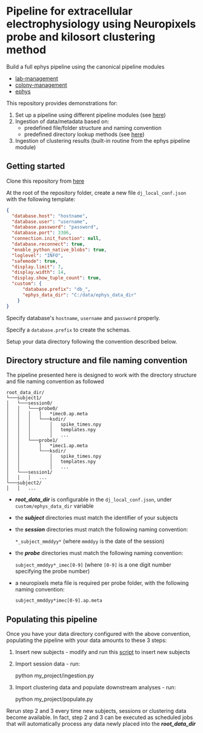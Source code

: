 # Pipeline for extracellular electrophysiology using Neuropixels probe and kilosort clustering method

Build a full ephys pipeline using the canonical pipeline modules
+ [lab-management](https://github.com/vathes/canonical-lab-management)
+ [colony-management](https://github.com/vathes/canonical-colony-management)
+ [ephys](https://github.com/vathes/canonical-ephys)

This repository provides demonstrations for: 
1. Set up a pipeline using different pipeline modules (see [here](./my_project/init_ephys.py))
2. Ingestion of data/metadata based on:
    + predefined file/folder structure and naming convention
    + predefined directory lookup methods (see [here](./my_project/utils.py))
3. Ingestion of clustering results (built-in routine from the ephys pipeline module)

## Getting started

Clone this repository from [here](https://github.com/vathes/canonical-full-ephys-pipeline)

At the root of the repository folder,
 create a new file `dj_local_conf.json` with the following template:
 
```json
{
  "database.host": "hostname",
  "database.user": "username",
  "database.password": "password",
  "database.port": 3306,
  "connection.init_function": null,
  "database.reconnect": true,
  "enable_python_native_blobs": true,
  "loglevel": "INFO",
  "safemode": true,
  "display.limit": 7,
  "display.width": 14,
  "display.show_tuple_count": true,
  "custom": {
      "database.prefix": "db_",
      "ephys_data_dir": "C:/data/ephys_data_dir"
    }
}
```

Specify database's `hostname`, `username` and `password` properly. 

Specify a `database.prefix` to create the schemas.

Setup your data directory following the convention described below.

## Directory structure and file naming convention

The pipeline presented here is designed to work with the directory structure and file naming convention as followed

```
root_data_dir/
└───subject1/
│   └───session0/
│   │   └───probe0/
│   │   │   │   *imec0.ap.meta
│   │   │   └───ksdir/
│   │   │       │   spike_times.npy
│   │   │       │   templates.npy
│   │   │       │   ...
│   │   └───probe1/
│   │       │   *imec1.ap.meta   
│   │       └───ksdir/
│   │           │   spike_times.npy
│   │           │   templates.npy
│   │           │   ...
│   └───session1/
│   │   │   ...
└───subject2/
│   │   ...
```

+ ***root_data_dir*** is configurable in the `dj_local_conf.json`,
 under `custom/ephys_data_dir` variable
+ the ***subject*** directories must match the identifier of your subjects
+ the ***session*** directories must match the following naming convention:
 
    `*_subject_mmddyy*`  (where `mmddyy` is the date of the session)
    
+ the ***probe*** directories must match the following naming convention:

    `subject_mmddyy*_imec[0-9]` (where `[0-9]` is a one digit number specifying the probe number) 
    
+ a neuropixels meta file is required per probe folder, with the following naming convention:

    `subject_mmddyy*imec[0-9].ap.meta`
    
    
## Populating this pipeline

Once you have your data directory configured with the above convention,
 populating the pipeline with your data amounts to these 3 steps:
 
1. Insert new subjects - modify and run this [script](./my_project/insert_subjects.py) to insert new subjects
2. Import session data - run:

    python my_project/ingestion.py
    
3. Import clustering data and populate downstream analyses - run:

    python my_project/populate.py
    
Rerun step 2 and 3 every time new subjects, sessions or clustering data become available.
In fact, step 2 and 3 can be executed as scheduled jobs
 that will automatically process any data newly placed into the ***root_data_dir***
 
